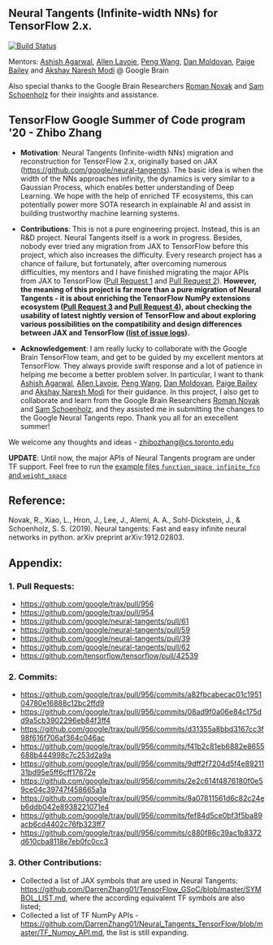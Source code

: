 ## Neural Tangents (Infinite-width NNs) for TensorFlow 2.x.

[![Build Status](https://travis-ci.com/DarrenZhang01/TensorFlow_GSoC.svg?branch=master)](https://travis-ci.com/DarrenZhang01/TensorFlow_GSoC)

Mentors: [Ashish Agarwal](https://www.linkedin.com/in/ashish-agarwal-3932b764/), [Allen Lavoie](https://github.com/allenlavoie), [Peng Wang](https://github.com/wangpengmit), [Dan Moldovan](https://research.google/people/DanMoldovan/), [Paige Bailey](https://github.com/dynamicwebpaige) and [Akshay Naresh Modi](https://github.com/akshaym) @ Google Brain

Also special thanks to the Google Brain Researchers [Roman Novak](https://github.com/romanngg) and [Sam Schoenholz](https://github.com/sschoenholz) for their insights and assistance.

## TensorFlow Google Summer of Code program '20 - Zhibo Zhang

* <b>Motivation</b>: Neural Tangents (Infinite-width NNs) migration and reconstruction for TensorFlow 2.x, originally based on JAX (https://github.com/google/neural-tangents). The basic idea is when the width of the NNs approaches infinity, the dynamics is very similar to a Gaussian Process, which enables better understanding of Deep Learning. We hope with the help of enriched TF ecosystems, this can potentially power more SOTA research in explainable AI and assist in building trustworthy machine learning systems.

* <b>Contributions</b>: This is not a pure engineering project. Instead, this is an R\&D project. Neural Tangents itself is a work in progress. Besides, nobody ever tried any migration from JAX to TensorFlow before this project, which also increases the difficulty. Every research project has a chance of failure, but fortunately, after overcoming numerous difficulties, my mentors and I have finished migrating the major APIs from JAX to TensorFlow ([Pull Request 1](https://github.com/google/neural-tangents/pull/61) and [Pull Request 2](https://github.com/google/neural-tangents/pull/59)). <b>However, the meaning of this project is far more than a pure migration of Neural Tangents - it is about enriching the TensorFlow NumPy extensions ecosystem ([Pull Request 3](https://github.com/google/trax/pull/956) and [Pull Request 4](https://github.com/google/trax/pull/954)), about checking the usability of latest nightly version of TensorFlow and about exploring various possibilities on the compatibility and design differences between JAX and TensorFlow ([list of issue logs](https://github.com/DarrenZhang01/TensorFlow_GSoC/issues?q=is%3Aissue+is%3Aclosed)).</b>

* <b>Acknowledgement</b>: I am really lucky to collaborate with the Google Brain TensorFlow team, and get to be guided by my excellent mentors at TensorFlow. They always provide swift response and a lot of patience in helping me become a better problem solver. In particular, I want to thank [Ashish Agarwal](https://www.linkedin.com/in/ashish-agarwal-3932b764/), [Allen Lavoie](https://github.com/allenlavoie), [Peng Wang](https://github.com/wangpengmit), [Dan Moldovan](https://research.google/people/DanMoldovan/), [Paige Bailey](https://github.com/dynamicwebpaige) and [Akshay Naresh Modi](https://github.com/akshaym) for their guidance. In this project, I also get to collaborate and learn from the Google Brain Researchers [Roman Novak](https://github.com/romanngg) and [Sam Schoenholz](https://github.com/sschoenholz), and they assisted me in submitting the changes to the Google Neural Tangents repo. Thank you all for an execellent summer!

We welcome any thoughts and ideas - zhibozhang@cs.toronto.edu

<strong>UPDATE</strong>: Until now, the major APIs of Neural Tangents program are under TF support. Feel free to
run the [example files `function_space`, `infinite_fcn` and `weight_space`](https://github.com/DarrenZhang01/TensorFlow_GSoC/tree/master/neural-tangents/examples)


## Reference:

Novak, R., Xiao, L., Hron, J., Lee, J., Alemi, A. A., Sohl-Dickstein, J., & Schoenholz, S. S. (2019). Neural tangents: Fast and easy infinite neural networks in python. arXiv preprint arXiv:1912.02803.

## Appendix: 

### 1. Pull Requests:

- https://github.com/google/trax/pull/956
- https://github.com/google/trax/pull/954
- https://github.com/google/neural-tangents/pull/61
- https://github.com/google/neural-tangents/pull/59
- https://github.com/google/neural-tangents/pull/39
- https://github.com/google/neural-tangents/pull/62
- https://github.com/tensorflow/tensorflow/pull/42539

### 2. Commits:
- https://github.com/google/trax/pull/956/commits/a82fbcabecac01c195104780e16888c12bc2ffd9
- https://github.com/google/trax/pull/956/commits/08ad9f0a06e84c175dd9a5cb3902296eb84f3ff4
- https://github.com/google/trax/pull/956/commits/d31355a8bbd3167cc3f98f616f706af364c046ac
- https://github.com/google/trax/pull/956/commits/f41b2c81eb6882e8655688b444998c7c253d2a9a
- https://github.com/google/trax/pull/956/commits/9dff2f7204d5f4e8921131bd95e5ff6cff17672e
- https://github.com/google/trax/pull/956/commits/2e2c614f4876180f0e59ce04c39747f458665a1a
- https://github.com/google/trax/pull/956/commits/8a07811561d6c82c24eb6ddb042e8938221071e4
- https://github.com/google/trax/pull/956/commits/fef84d5ce0bf3f5ba89acb6cd4402c76fb323ff7
- https://github.com/google/trax/pull/956/commits/c880f86c39ac1b8372d610cba8118e7eb0fc0cc3


### 3. Other Contributions:
- Collected a list of JAX symbols that are used in Neural Tangents: https://github.com/DarrenZhang01/TensorFlow_GSoC/blob/master/SYMBOL_LIST.md, where the according equivalent TF symbols are also listed;
- Collected a list of TF NumPy APIs - https://github.com/DarrenZhang01/Neural_Tangents_TensorFlow/blob/master/TF_Numpy_API.md, the list is still expanding.




